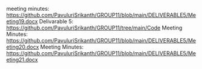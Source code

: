 meeting minutes:
https://github.com/PavuluriSrikanth/GROUP11/blob/main/DELIVERABLE5/Meeting19.docx
Delivarable 5:
https://github.com/PavuluriSrikanth/GROUP11/tree/main/Code
Meeting Minutes:
https://github.com/PavuluriSrikanth/GROUP11/blob/main/DELIVERABLE5/Meeting20.docx
Meeting Minutes: 
https://github.com/PavuluriSrikanth/GROUP11/blob/main/DELIVERABLE5/Meeting21.docx
